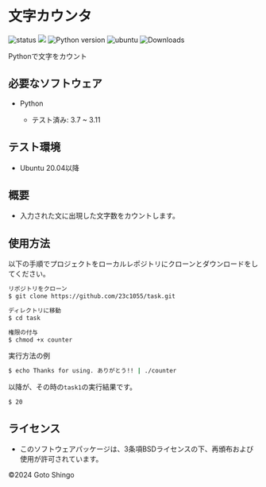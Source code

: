 # 文字カウンタ

![status](https://github.com/23c1055/task/actions/workflows/test.yml/badge.svg)
<img src="https://img.shields.io/badge/-Python-F9DC3E.svg?logo=python">
![Python version](https://img.shields.io/badge/Needed_Python_version-3_or_more-blue)
![ubuntu](https://img.shields.io/badge/Ubuntu_20.04-orange)
![Downloads](https://img.shields.io/badge/Downloads-2-green)


Pythonで文字をカウント

## 必要なソフトウェア

- Python 

    - テスト済み: 3.7 ~ 3.11

## テスト環境

- Ubuntu 20.04以降

## 概要

- 入力された文に出現した文字数をカウントします。 

## 使用方法

  以下の手順でプロジェクトをローカルレポジトリにクローンとダウンロードをしてください。

```bash
リポジトリをクローン
$ git clone https://github.com/23c1055/task.git

ディレクトリに移動
$ cd task

権限の付与
$ chmod +x counter
```



実行方法の例
```bash
$ echo Thanks for using. ありがとう!! | ./counter
```
以降が、その時の```task1```の実行結果です。

```
$ 20
```

## ライセンス

- このソフトウェアパッケージは、3条項BSDライセンスの下、再頒布および使用が許可されています。

©2024 Goto Shingo
